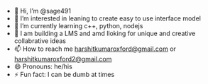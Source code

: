 - 👋 Hi, I’m @sage491
- 👀 I’m interested in leaning to create easy to use interface model 
- 🌱 I’m currently learning c++, python, nodejs
- 💞️ I am building a LMS and amd lloking for unique and creative collabrative ideas
- 📫 How to reach me harshitkumaroxford@gmail.com or harshitkumaroxford2@gmail.com
- 😄 Pronouns: he/his
- ⚡ Fun fact: I can be dumb at times

<!---
sage491/sage491 is a ✨ special ✨ repository because its `README.md` (this file) appears on your GitHub profile.
You can click the Preview link to take a look at your changes.
--->
